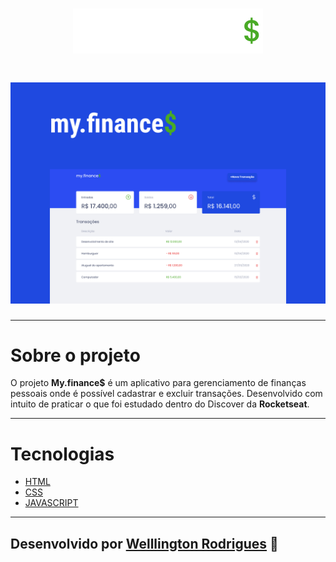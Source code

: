 <h1 align="center">
    <img src="./images/logo.svg">
</h1>


<h1 align="center">
    <img src="./images/Capa.png">
</h1>

---


# Sobre o projeto
O projeto **My.finance$** é um aplicativo para gerenciamento de finanças pessoais onde é possível cadastrar e excluir transações. Desenvolvido com intuito de praticar o que foi estudado dentro do Discover da **Rocketseat**.

---

# Tecnologias

- [HTML](https://developer.mozilla.org/pt-BR/docs/Web/HTML)
- [CSS](https://developer.mozilla.org/pt-BR/docs/Web/CSS)
- [JAVASCRIPT](https://developer.mozilla.org/pt-BR/docs/Web/JavaScript/Guide/Introduction)

---

## Desenvolvido por [Welllington Rodrigues](https://www.instagram.com/tonrdrigues/) 🤙
